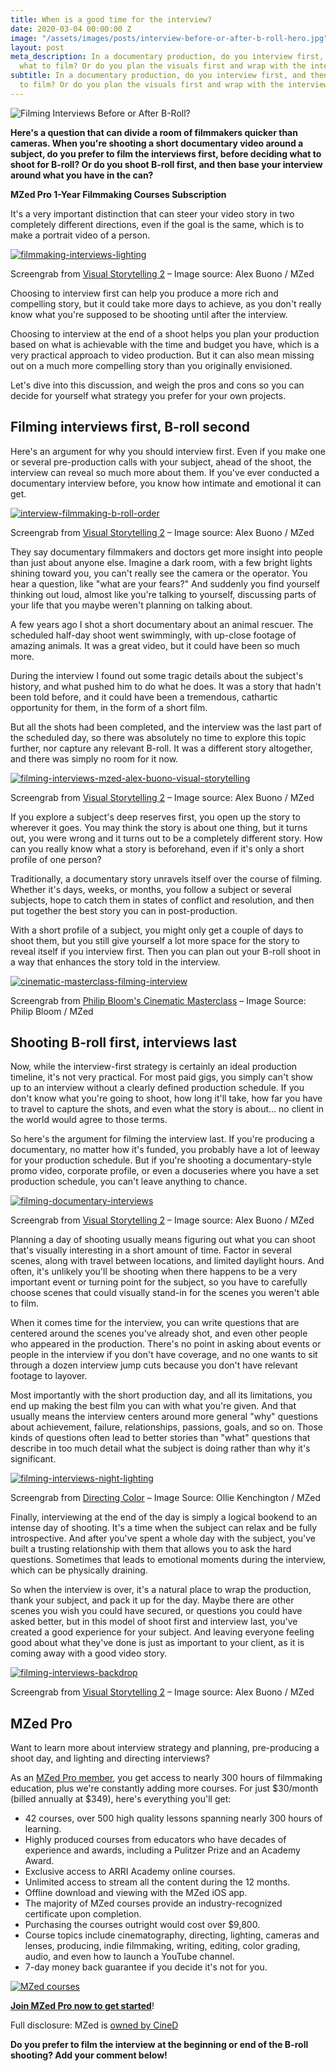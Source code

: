 ```yaml
---
title: When is a good time for the interview?
date: 2020-03-04 00:00:00 Z
image: "/assets/images/posts/interview-before-or-after-b-roll-hero.jpg"
layout: post
meta_description: In a documentary production, do you interview first, and then decide
  what to film? Or do you plan the visuals first and wrap with the interview?
subtitle: In a documentary production, do you interview first, and then decide what
  to film? Or do you plan the visuals first and wrap with the interview?
---
```


![Filming Interviews Before or After B-Roll?](/assets/images/posts/interview-before-or-after-b-roll-hero.jpg)

**Here's a question that can divide a room of filmmakers quicker than cameras. When you're shooting a short documentary video around a subject, do you prefer to film the interviews first, before deciding what to shoot for B-roll? Or do you shoot B-roll first, and then base your interview around what you have in the can?**

**MZed Pro 1-Year Filmmaking Courses Subscription**

It's a very important distinction that can steer your video story in two completely different directions, even if the goal is the same, which is to make a portrait video of a person.

[![filmmaking-interviews-lighting](/assets/images/posts/filmmaking-interviews-lighting.jpg)](/assets/images/posts/filmmaking-interviews-lighting.jpg)

Screengrab from [Visual Storytelling 2](https://www.mzed.com/courses/visual-storytelling-2?tap_a=17272-420962&tap_s=2540740-3263ab) – Image source: Alex Buono / MZed

Choosing to interview first can help you produce a more rich and compelling story, but it could take more days to achieve, as you don't really know what you're supposed to be shooting until after the interview.

Choosing to interview at the end of a shoot helps you plan your production based on what is achievable with the time and budget you have, which is a very practical approach to video production. But it can also mean missing out on a much more compelling story than you originally envisioned.

Let's dive into this discussion, and weigh the pros and cons so you can decide for yourself what strategy you prefer for your own projects.

## **Filming interviews first, B-roll second**

Here's an argument for why you should interview first. Even if you make one or several pre-production calls with your subject, ahead of the shoot, the interview can reveal so much more about them. If you've ever conducted a documentary interview before, you know how intimate and emotional it can get. 

[![interview-filmmaking-b-roll-order](/assets/images/posts/interview-filmmaking-b-roll-order.jpg)](/assets/images/posts/interview-filmmaking-b-roll-order.jpg)

Screengrab from [Visual Storytelling 2](https://www.mzed.com/courses/visual-storytelling-2?tap_a=17272-420962&tap_s=2540740-3263ab) – Image source: Alex Buono / MZed

They say documentary filmmakers and doctors get more insight into people than just about anyone else. Imagine a dark room, with a few bright lights shining toward you, you can't really see the camera or the operator. You hear a question, like "what are your fears?" And suddenly you find yourself thinking out loud, almost like you're talking to yourself, discussing parts of your life that you maybe weren't planning on talking about.

A few years ago I shot a short documentary about an animal rescuer. The scheduled half-day shoot went swimmingly, with up-close footage of amazing animals. It was a great video, but it could have been so much more.

During the interview I found out some tragic details about the subject's history, and what pushed him to do what he does. It was a story that hadn't been told before, and it could have been a tremendous, cathartic opportunity for them, in the form of a short film.

But all the shots had been completed, and the interview was the last part of the scheduled day, so there was absolutely no time to explore this topic further, nor capture any relevant B-roll. It was a different story altogether, and there was simply no room for it now. 

[![filming-interviews-mzed-alex-buono-visual-storytelling](/assets/images/posts/filming-interviews-alex-buono.jpg)](/assets/images/posts/filming-interviews-alex-buono.jpg)

Screengrab from [Visual Storytelling 2](https://www.mzed.com/courses/visual-storytelling-2?tap_a=17272-420962&tap_s=2540740-3263ab) – Image source: Alex Buono / MZed

If you explore a subject's deep reserves first, you open up the story to wherever it goes. You may think the story is about one thing, but it turns out, you were wrong and it turns out to be a completely different story. How can you really know what a story is beforehand, even if it's only a short profile of one person?

Traditionally, a documentary story unravels itself over the course of filming. Whether it's days, weeks, or months, you follow a subject or several subjects, hope to catch them in states of conflict and resolution, and then put together the best story you can in post-production.

With a short profile of a subject, you might only get a couple of days to shoot them, but you still give yourself a lot more space for the story to reveal itself if you interview first. Then you can plan out your B-roll shoot in a way that enhances the story told in the interview.

[![cinematic-masterclass-filming-interview](/assets/images/posts/cinematic-masterclass-filming-interview.jpg)](/assets/images/posts/cinematic-masterclass-filming-interview.jpg)

Screengrab from [Philip Bloom's Cinematic Masterclass](https://www.mzed.com/courses/philip-bloom-cinematic-masterclass?tap_a=17272-420962&tap_s=2540740-3263ab) – Image Source: Philip Bloom / MZed

## **Shooting B-roll first, interviews last**

Now, while the interview-first strategy is certainly an ideal production timeline, it's not very practical. For most paid gigs, you simply can't show up to an interview without a clearly defined production schedule. If you don't know what you're going to shoot, how long it'll take, how far you have to travel to capture the shots, and even what the story is about… no client in the world would agree to those terms.

So here's the argument for filming the interview last. If you're producing a documentary, no matter how it's funded, you probably have a lot of leeway for your production schedule. But if you're shooting a documentary-style promo video, corporate profile, or even a docuseries where you have a set production schedule, you can't leave anything to chance.

[![filming-documentary-interviews](/assets/images/posts/filming-documentary-interviews.jpg)](/assets/images/posts/filming-documentary-interviews.jpg)

Screengrab from [Visual Storytelling 2](https://www.mzed.com/courses/visual-storytelling-2?tap_a=17272-420962&tap_s=2540740-3263ab) – Image source: Alex Buono / MZed

Planning a day of shooting usually means figuring out what you can shoot that's visually interesting in a short amount of time. Factor in several scenes, along with travel between locations, and limited daylight hours. And often, it's unlikely you'll be shooting when there happens to be a very important event or turning point for the subject, so you have to carefully choose scenes that could visually stand-in for the scenes you weren't able to film.

When it comes time for the interview, you can write questions that are centered around the scenes you've already shot, and even other people who appeared in the production. There's no point in asking about events or people in the interview if you don't have coverage, and no one wants to sit through a dozen interview jump cuts because you don't have relevant footage to layover.

Most importantly with the short production day, and all its limitations, you end up making the best film you can with what you're given. And that usually means the interview centers around more general "why" questions about achievement, failure, relationships, passions, goals, and so on. Those kinds of questions often lead to better stories than "what" questions that describe in too much detail what the subject is doing rather than why it's significant.

[![filming-interviews-night-lighting](/assets/images/posts/filming-interviews-night-lighting.jpg)](/assets/images/posts/filming-interviews-night-lighting.jpg)

Screengrab from [Directing Color](https://www.mzed.com/courses/directing-color?tap_a=17272-420962&tap_s=2540740-3263ab) – Image Source: Ollie Kenchington / MZed

Finally, interviewing at the end of the day is simply a logical bookend to an intense day of shooting. It's a time when the subject can relax and be fully introspective. And after you've spent a whole day with the subject, you've built a trusting relationship with them that allows you to ask the hard questions. Sometimes that leads to emotional moments during the interview, which can be physically draining.

So when the interview is over, it's a natural place to wrap the production, thank your subject, and pack it up for the day. Maybe there are other scenes you wish you could have secured, or questions you could have asked better, but in this model of shoot first and interview last, you've created a good experience for your subject. And leaving everyone feeling good about what they've done is just as important to your client, as it is coming away with a good video story.

[![filming-interviews-backdrop](/assets/images/posts/filming-interviews-backdrop.jpg)](/assets/images/posts/filming-interviews-backdrop.jpg)

Screengrab from [Visual Storytelling 2](https://www.mzed.com/courses/visual-storytelling-2?tap_a=17272-420962&tap_s=2540740-3263ab) – Image source: Alex Buono / MZed

## MZed Pro

Want to learn more about interview strategy and planning, pre-producing a shoot day, and lighting and directing interviews?

As an [MZed Pro member](https://www.mzed.com/checkout/?sku=MZEDPRO12&tap_a=17272-420962&tap_s=2540740-3263ab), you get access to nearly 300 hours of filmmaking education, plus we're constantly adding more courses. For just $30/month (billed annually at $349), here's everything you'll get:

-   42 courses, over 500 high quality lessons spanning nearly 300 hours of learning.
-   Highly produced courses from educators who have decades of experience and awards, including a Pulitzer Prize and an Academy Award.
-   Exclusive access to ARRI Academy online courses.
-   Unlimited access to stream all the content during the 12 months.
-   Offline download and viewing with the MZed iOS app.
-   The majority of MZed courses provide an industry-recognized certificate upon completion.
-   Purchasing the courses outright would cost over $9,800.
-   Course topics include cinematography, directing, lighting, cameras and lenses, producing, indie filmmaking, writing, editing, color grading, audio, and even how to launch a YouTube channel.
-   7-day money back guarantee if you decide it's not for you.

[![MZed courses](/assets/images/posts/mzed-all-courses-interview-broll.jpg)](https://www.mzed.com/checkout/?sku=MZEDPRO12&tap_a=17272-420962&tap_s=2540740-3263ab)

**[Join MZed Pro now to get started](https://www.mzed.com/checkout/?sku=MZEDPRO12&tap_a=17272-420962&tap_s=2540740-3263ab)**!

Full disclosure: MZed is [owned by CineD](https://www.cined.com/cined-acquires-mzed/)

**Do you prefer to film the interview at the beginning or end of the B-roll shooting? Add your comment below!**